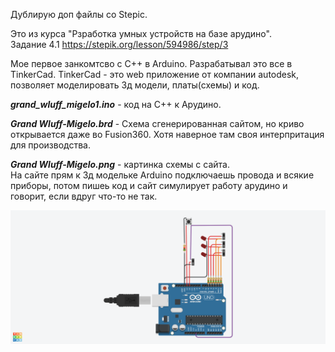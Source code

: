 Дублирую доп файлы со Stepic.

Это из курса "Рзработка умных устройств на базе арудино". <br>
Задание 4.1 https://stepik.org/lesson/594986/step/3 <p>
Мое первое занкомтсво с C++ в Arduino. Разрабатывал это все в TinkerCad. TinkerCad - это web приложение от компании autodesk, позволяет моделировать 3д модели, платы(схемы) и код. <p>
**_grand_wluff_migelo1.ino_** - код на C++ к Арудино. <p>

**_Grand Wluff-Migelo.brd_** - Схема сгенерированная сайтом, но криво открывается даже во Fusion360. Хотя наверное там своя интерпритация для производства. <p>

**_Grand Wluff-Migelo.png_** - картинка схемы с сайта. <br> На сайте прям к 3д модельке Arduino подключаешь провода и всякие приборы, потом пишеь код и сайт симулирует работу арудино и говорит, если вдруг что-то не так. <p>

![alt text](https://github.com/mateotop/mateotop.github.io/blob/main/coffee_site/Stepic/arduino_1/task_4.1/Grand_Wluff-Migelo.png?raw=true)

